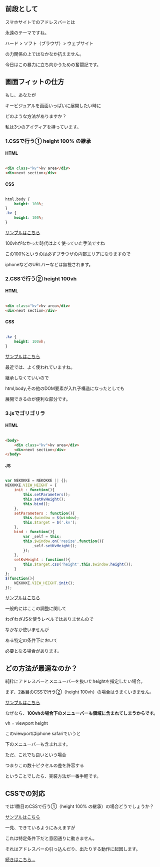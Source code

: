 ## 前段として

スマホサイトでのアドレスバーとは

永遠のテーマですね。

ハード > ソフト（ブラウザ）> ウェブサイト

の力関係の上ではなかなか抗えません。

今日はこの暴力に立ち向かうための奮闘記です。

## 画面フィットの仕方

もし、あなたが

キービジュアルを画面いっぱいに展開したい時に

どのような方法がありますか？

私は3つのアイディアを持っています。

### 1.CSSで行う① height 100% の継承

#### HTML
```html

<div class="kv">kv area</div>
<div>next section</div>
```

#### CSS
```css

html,body {
	height: 100%;
}
.kv {
	height: 100%;
}
```

[サンプルはこちら](http://nekokke.tech/sample/vh/index1.html "　")

100vhがなかった時代はよく使っていた手法ですね

この100%というのは必ずブラウザの内部エリアになりますので

iphoneなどのURLバーなどは無視されます。

### 2.CSSで行う② height 100vh

#### HTML
```html

<div class="kv">kv area</div>
<div>next section</div>
```

#### CSS
```css

.kv {
	height: 100vh;
}
```

[サンプルはこちら](http://nekokke.tech/sample/vh/index2.html "　")

最近では、よく使われていますね。

継承しなくていいので

html,body,その他のDOM要素が入れ子構造になったとしても

展開できるのが便利な部分です。

### 3.jsでゴリゴリラ

#### HTML
```html

<body>
	<div class="kv">kv area</div>
	<div>next section</div>
</body>
```

#### JS
```js

var NEKOKKE = NEKOKKE || {};
NEKOKKE.VIEW_HEIGHT = {
	init : function(){
		this.setParameters();
		this.setKvHeight();
		this.bind();
	},
	setParameters : function(){
		this.$window = $(window);
		this.$target = $('.kv');
	},
	bind : function(){
		var _self = this;
		this.$window.on('resize',function(){
			_self.setKvHeight();
		});
	},
	setKvHeight : function(){
		this.$target.css('height',this.$window.height());
	}
};
$(function(){
	NEKOKKE.VIEW_HEIGHT.init();
});
```

[サンプルはこちら](http://nekokke.tech/sample/vh/index3.html "　")

一般的にはここの調整に関して

わざわざJSを使うレベルではありませんので

なかなか使いませんが

ある特定の条件下において

必要となる場合があります。

## どの方法が最適なのか？

純粋にアドレスバーとメニューバーを抜いたheightを指定したい場合。

まず、2番目のCSSで行う②（height 100vh）の場合はうまくいきません。

[サンプルはこちら](http://nekokke.tech/sample/vh/index2.html "　")

なぜなら、**100vhの場合下のメニューバーも領域に含まれてしまうからです。**

vh = viewport height

このviewportはiphone safariでいうと

下のメニューバーも含まれます。

ただ、これでも良いという場合

つまりこの数十ピクセルの差を許容する

ということでしたら、実装方法が一番手軽です。

## CSSでの対応

では1番目のCSSで行う①（height 100% の継承）の場合どうでしょうか？

[サンプルはこちら](http://nekokke.tech/sample/vh/index1.html "　")

一見、できているようにみえますが

これは特定条件下だと意図通りに動きません。

それはアドレスバーの引っ込んだり、出たりする動作に起因します。

[続きはこちら…](http://nekokke.tech/vh/#-)
